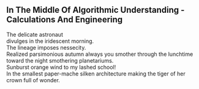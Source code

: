 In The Middle Of Algorithmic Understanding - Calculations And Engineering
-------------------------------------------------------------------------
The delicate astronaut  
divulges in the iridescent morning.  
The lineage imposes nessecity.  
Realized parsimonious autumn always you smother through the lunchtime  
toward the night smothering planetariums.  
Sunburst orange wind to my lashed school!  
In the smallest paper-mache silken architecture making the tiger of her crown full of wonder.  
